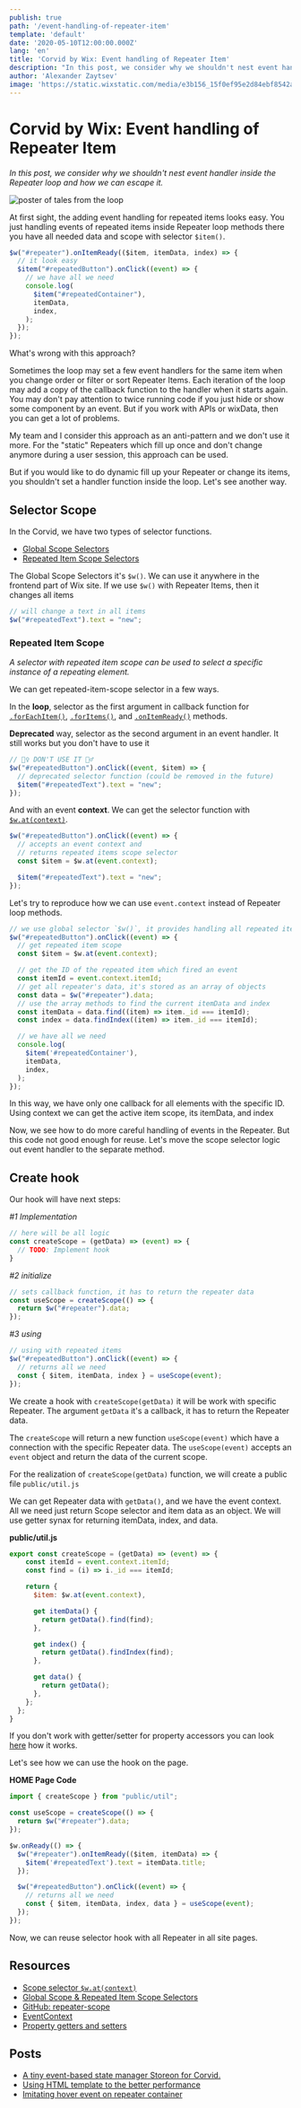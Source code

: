 ```yaml
---
publish: true
path: '/event-handling-of-repeater-item'
template: 'default'
date: '2020-05-10T12:00:00.000Z'
lang: 'en'
title: 'Corvid by Wix: Event handling of Repeater Item'
description: "In this post, we consider why we shouldn't nest event handler inside the Repeater loop and how we can escape it"
author: 'Alexander Zaytsev'
image: 'https://static.wixstatic.com/media/e3b156_15f0ef95e2d84ebf8542a488260e3001~mv2.jpg/v2/fill/w_300,h_300/i.jpg'
---
```


# Corvid by Wix: Event handling of Repeater Item

*In this post, we consider why we shouldn't nest event handler inside the Repeater loop and how we can escape it.*

![poster of tales from the loop](https://static.wixstatic.com/media/e3b156_15f0ef95e2d84ebf8542a488260e3001~mv2.jpg)

At first sight, the adding event handling for repeated items looks easy.
You just handling events of repeated items inside Repeater loop methods there you have all needed data and scope with selector `$item()`.

```js
$w("#repeater").onItemReady(($item, itemData, index) => {
  // it look easy
  $item("#repeatedButton").onClick((event) => {
    // we have all we need
    console.log(
      $item("#repeatedContainer"),
      itemData,
      index,
    );
  });
});
```

What's wrong with this approach?

Sometimes the loop may set a few event handlers for the same item when you change order or filter or sort Repeater Items.
Each iteration of the loop may add a copy of the callback function to the handler when it starts again. You may don't pay attention to twice running code if you just hide or show some component by an event.
But if you work with APIs or wixData, then you can get a lot of problems.

My team and I consider this approach as an anti-pattern and we don't use it more.
For the "static" Repeaters which fill up once and don't change anymore during a user session, this approach can be used.

But if you would like to do dynamic fill up your Repeater or change its items, you shouldn't set a handler function inside the loop. Let's see another way.

## Selector Scope

In the Corvid, we have two types of selector functions.

- [Global Scope Selectors](https://www.wix.com/corvid/reference/$w.Repeater.html#global-scope)
- [Repeated Item Scope Selectors](https://www.wix.com/corvid/reference/$w.Repeater.html#repeated-item-scope)

The Global Scope Selectors it's `$w()`. We can use it anywhere in the frontend part of Wix site.
If we use `$w()` with Repeater Items, then it changes all items

```js
// will change a text in all items
$w("#repeatedText").text = "new";
```

### Repeated Item Scope

*A selector with repeated item scope can be used to select a specific instance of a repeating element.*

We can get repeated-item-scope selector in a few ways.

In the **loop**, selector as the first argument in callback function for [`.forEachItem()`](https://www.wix.com/corvid/reference/$w.Repeater.html#forEachItem), [`.forItems()`](https://www.wix.com/corvid/reference/$w.Repeater.html#forItems), and [`.onItemReady()`](https://www.wix.com/corvid/reference/$w.Repeater.html#onItemReady) methods.

**Deprecated** way, selector as the second argument in an event handler.
It still works but you don't have to use it

```js
// 🙅‍♀️ DON'T USE IT 🙅‍♂️
$w("#repeatedButton").onClick((event, $item) => {
  // deprecated selector function (could be removed in the future)
  $item("#repeatedText").text = "new";
});
```

And with an event **context**. We can get the selector function with [`$w.at(context)`](https://www.wix.com/corvid/reference/$w.html#at).

```js
$w("#repeatedButton").onClick((event) => {
  // accepts an event context and
  // returns repeated items scope selector
  const $item = $w.at(event.context);

  $item("#repeatedText").text = "new";
});
```

Let's try to reproduce how we can use `event.context` instead of Repeater loop methods.

```js
// we use global selector `$w()`, it provides handling all repeated items
$w("#repeatedButton").onClick((event) => {
  // get repeated item scope
  const $item = $w.at(event.context);

  // get the ID of the repeated item which fired an event
  const itemId = event.context.itemId;
  // get all repeater's data, it's stored as an array of objects
  const data = $w("#repeater").data;
  // use the array methods to find the current itemData and index
  const itemData = data.find((item) => item._id === itemId);
  const index = data.findIndex((item) => item._id === itemId);

  // we have all we need
  console.log(
    $item('#repeatedContainer'),
    itemData,
    index,
  );
});
```

In this way, we have only one callback for all elements with the specific ID.
Using context we can get the active item scope, its itemData, and index

Now, we see how to do more careful handling of events in the Repeater.
But this code not good enough for reuse.
Let's move the scope selector logic out event handler to the separate method.

## Create hook

Our hook will have next steps:

*#1 Implementation*

```js
// here will be all logic
const createScope = (getData) => (event) => {
  // TODO: Implement hook
}
```

*#2 initialize*

```js
// sets callback function, it has to return the repeater data
const useScope = createScope(() => {
  return $w("#repeater").data;
});
```

*#3 using*

```js
// using with repeated items
$w("#repeatedButton").onClick((event) => {
  // returns all we need
  const { $item, itemData, index } = useScope(event);
});
```

We create a hook with `createScope(getData)` it will be work with specific Repeater. The argument `getData` it's a callback, it has to return the Repeater data.

The `createScope` will return a new function `useScope(event)` which have a connection with the specific Repeater data. The `useScope(event)` accepts an `event` object and return the data of the current scope.

For the realization of `createScope(getData)` function, we will create a public file `public/util.js`

We can get Repeater data with `getData()`, and we have the event context. All we need just return Scope selector and item data as an object. We will use getter synax for returning itemData, index, and data.

**public/util.js**

```js
export const createScope = (getData) => (event) => {
    const itemId = event.context.itemId;
    const find = (i) => i._id === itemId;

    return {
      $item: $w.at(event.context),

      get itemData() {
        return getData().find(find);
      },

      get index() {
        return getData().findIndex(find);
      },

      get data() {
        return getData();
      },
    };
  };
}
```

If you don't work with getter/setter for property accessors you can look [here](https://javascript.info/property-accessors) how it works.

 Let's see how we can use the hook on the page.

**HOME Page Code**

```js
import { createScope } from "public/util";

const useScope = createScope(() => {
  return $w("#repeater").data;
});

$w.onReady(() => {
  $w("#repeater").onItemReady(($item, itemData) => {
    $item('#repeatedText').text = itemData.title;
  });

  $w("#repeatedButton").onClick((event) => {
    // returns all we need
    const { $item, itemData, index, data } = useScope(event);
  });
});
```

Now, we can reuse selector hook with all Repeater in all site pages.

## Resources

- [Scope selector `$w.at(context)`](https://www.wix.com/corvid/reference/$w.html#at)
- [Global Scope & Repeated Item Scope Selectors](https://www.wix.com/corvid/reference/$w.Repeater.html#global-scope)
- [GitHub: repeater-scope](https://github.com/shoonia/repeater-scope)
- [EventContext](https://www.wix.com/corvid/reference/$w.Event.html#EventContext)
- [Property getters and setters](https://javascript.info/property-accessors)

## Posts

- [A tiny event-based state manager Storeon for Corvid.](/corvid-storeon)
- [Using HTML template to the better performance](/html-template-in-corvid)
- [Imitating hover event on repeater container](/corvid-imitate-hover-event)
